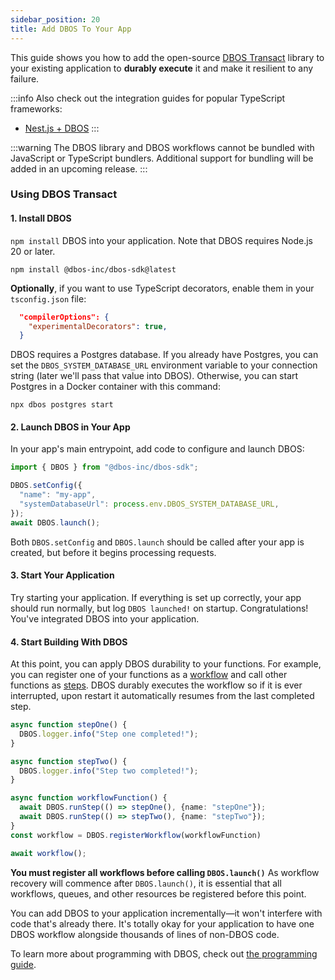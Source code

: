 ```yaml
---
sidebar_position: 20
title: Add DBOS To Your App
---
```


This guide shows you how to add the open-source [DBOS Transact](https://github.com/dbos-inc/dbos-transact-ts) library to your existing application to **durably execute** it and make it resilient to any failure.

:::info
Also check out the integration guides for popular TypeScript frameworks:
- [Nest.js + DBOS](../integrations/nestjs.md)
:::

:::warning
The DBOS library and DBOS workflows cannot be bundled with JavaScript or TypeScript bundlers.
Additional support for bundling will be added in an upcoming release.
:::

### Using DBOS Transact

#### 1. Install DBOS

`npm install` DBOS into your application. Note that DBOS requires Node.js 20 or later.

```shell
npm install @dbos-inc/dbos-sdk@latest
```

**Optionally**, if you want to use TypeScript decorators, enable them in your `tsconfig.json` file:

```json title="tsconfig.json"
  "compilerOptions": {
    "experimentalDecorators": true,
  }
```

DBOS requires a Postgres database.
If you already have Postgres, you can set the `DBOS_SYSTEM_DATABASE_URL` environment variable to your connection string (later we'll pass that value into DBOS).
Otherwise, you can start Postgres in a Docker container with this command:

```shell
npx dbos postgres start
```


#### 2. Launch DBOS in Your App

In your app's main entrypoint, add code to configure and launch DBOS:

```javascript
import { DBOS } from "@dbos-inc/dbos-sdk";

DBOS.setConfig({
  "name": "my-app",
  "systemDatabaseUrl": process.env.DBOS_SYSTEM_DATABASE_URL,
});
await DBOS.launch();
```

Both `DBOS.setConfig` and `DBOS.launch` should be called after your app is created, but before it begins processing requests.

#### 3. Start Your Application

Try starting your application.
If everything is set up correctly, your app should run normally, but log `DBOS launched!` on startup.
Congratulations!  You've integrated DBOS into your application.

#### 4. Start Building With DBOS

At this point, you can apply DBOS durability to your functions.
For example, you can register one of your functions as a [workflow](./tutorials/workflow-tutorial.md) and call other functions as [steps](./tutorials/step-tutorial.md).
DBOS durably executes the workflow so if it is ever interrupted, upon restart it automatically resumes from the last completed step.

```typescript
async function stepOne() {
  DBOS.logger.info("Step one completed!");
}

async function stepTwo() {
  DBOS.logger.info("Step two completed!");
}

async function workflowFunction() {
  await DBOS.runStep(() => stepOne(), {name: "stepOne"});
  await DBOS.runStep(() => stepTwo(), {name: "stepTwo"});
}
const workflow = DBOS.registerWorkflow(workflowFunction)

await workflow();
```

**You must register all workflows before calling `DBOS.launch()`**
As workflow recovery will commence after `DBOS.launch()`, it is essential that all workflows, queues, and other resources be registered before this point.

You can add DBOS to your application incrementally&mdash;it won't interfere with code that's already there.
It's totally okay for your application to have one DBOS workflow alongside thousands of lines of non-DBOS code.

To learn more about programming with DBOS, check out [the programming guide](./programming-guide.md).
